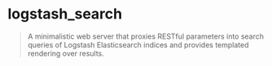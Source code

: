 # logstash_search 

	
> A minimalistic web server that proxies RESTful parameters into search queries of Logstash Elasticsearch indices and provides templated rendering over results.